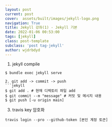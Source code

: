 ```yaml
---
layout: post
current: post
cover:  assets/built/images/jekyll-logo.png
navigation: True
title: Jekyll 강좌(1) - Jekyll 기본 
date: 2022-01-06 00:53:00
tags: [jekyll]
class: post-template
subclass: 'post tag-jekyll'
author: wjdrbdyd
---
```


1. jekyll compile
```jekyll
$ bundle exec jekyll serve

2. git add -> commit -> push
```jekyll
$ git add . # 현재 디렉토리 파일 add
$ git commit --m "message" # 커밋 및 메시지 내용
$ git push [-u origin main] 
```
3. travis key 암호화
```jekyll
travis login --pro --github-token [본인 계정 토큰]
```
